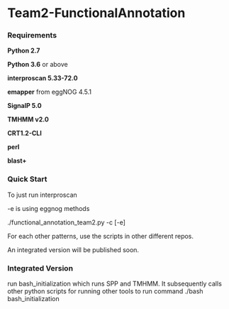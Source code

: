 # Team2-FunctionalAnnotation

### Requirements

**Python 2.7** 

**Python 3.6** or above

**interproscan 5.33-72.0**

**emapper** from eggNOG 4.5.1

**SignalP 5.0**

**TMHMM v2.0**

**CRT1.2-CLI**

**perl**

**blast+**

### Quick Start

To just run interproscan

-e is using eggnog methods

./functional_annotation_team2.py -c <clusteredfile> [-e] 
  
For each other patterns, use the scripts in other different repos.

An integrated version will be published soon.


### Integrated Version
run bash_initialization which runs SPP and TMHMM. It subsequently calls other python scripts for running other tools
to run command
./bash bash_initialization

